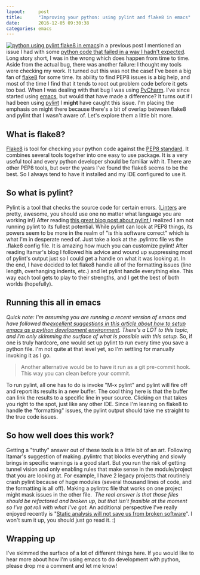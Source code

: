 ```yaml
---
layout:     post
title:      "Improving your python: using pylint and flake8 in emacs"
date:       2016-12-05 09:30:38
categories: emacs
---
```

[![python using pylint flake8 in emacs](https://ironboundsoftware.com/blog/wp-content/uploads/2016/12/Screenshot-from-2016-12-04-193943-420x512.png)](https://ironboundsoftware.com/blog/wp-content/uploads/2016/12/Screenshot-from-2016-12-04-193943.png)In a previous post I mentioned an issue I had with some [python code that failed in a way I hadn't expected](https://ironboundsoftware.com/blog/2016/11/07/on-moving-from-java-into-python/). Long story short, I was in the wrong which does happen from time to time. Aside from the actual bug, there was another failure: I thought my tools were checking my work. It turned out this was not the case! I've been a big fan of [flake8](http://pypi.python.org/pypi/flake8) for some time. Its ability to find PEP8 issues is a big help, and most of the time I find that it tends to root out problem code before it gets too bad. When I was dealing with that bug I was using [PyCharm](https://www.jetbrains.com/pycharm). I've since started using [emacs](https://www.gnu.org/software/emacs/), but would that have made a difference? It turns out if I had been using [pylint](https://pylint.readthedocs.io/en/latest/) I **might** have caught this issue. I'm placing the emphasis on might there because there's a bit of overlap between flake8 and pylint that I wasn't aware of. Let's explore them a little bit more.

## What is flake8?

[Flake8](http://flake8.pycqa.org/en/latest/index.html) is tool for checking your python code against the [PEP8 standard](https://www.python.org/dev/peps/pep-0008/). It combines several tools together into one easy to use package. It is a very useful tool and every python developer should be familiar with it. There are other PEP8 tools, but over the years I've found the flake8 seems to be the best. So I always tend to have it installed and my IDE configured to use it. 

## So what is pylint?

Pylint is a tool that checks the source code for certain errors. ([Linters](https://en.wikipedia.org/wiki/Lint_\(software\)) are pretty, awesome, you should use one no matter what language you are working in!) After reading [this great blog post about pylint ](https://codewithoutrules.com/2016/10/19/pylint/)I realized I am not running pylint to its fullest potential. While pylint can look at PEP8 things, its powers seem to be more in the realm of "is this software correct" which is what I'm in desperate need of. Just take a look at the .pylintrc file vs the .flake8 config file. It is amazing how much you can customize pylint! After reading Itamar's blog I followed his advice and wound up suppressing most of pylint's output just so I could get a handle on what it was looking at. In the end, I have decided to let flake8 handle all of the formatting issues (line length, overhanging indents, etc.) and let pylint handle everything else. This way each tool gets to play to their strengths, and I get the best of both worlds (hopefully). 

## Running this all in emacs

_Quick note: I'm assuming you are running a recent version of emacs and have followed the[excellent suggestions in this article about how to setup emacs as a python development environment](https://realpython.com/blog/python/emacs-the-best-python-editor/). There's a LOT to this topic, and I'm only skimming the surface of what is possible with this setup._ So, if one is truly hardcore, one would set up pylint to run every time you save a python file. I'm not quite at that level yet, so I'm settling for manually invoking it as I go. 

> Another alternative would be to have it run as a git pre-commit hook. This way you can clean before your commit.

To run pylint, all one has to do is invoke "M-x pylint" and pylint will fire off and report its results in a new buffer. The cool thing here is that the buffer can link the results to a specific line in your source. Clicking on that takes you right to the spot, just like any other IDE. Since I'm leaning on flake8 to handle the "formatting" issues, the pylint output should take me straight to the true code issues. 

## So how well does this work?

Getting a "truthy" answer out of these tools is a little bit of an art. Following Itamar's suggestion of making .pylintrc that blocks everything and slowly brings in specific warnings is a good start. But you run the risk of getting tunnel vision and only enabling rules that make sense in the module/project that you are looking at. For example, I have 2 legacy projects that routinely crash pylint because of huge modules (several thousand lines of code, and the formatting is all off). Making a pylintrc file that works on one project might mask issues in the other file.  _The real answer is that those files should be refactored and broken up, but that isn't feasible at the moment so I've got roll with what I've got._ An additional perspective I've really enjoyed recently is "[Static analysis will not save us from broken software](http://www.drmaciver.com/2016/10/static-typing-will-not-save-us-from-broken-software/)". I won't sum it up, you should just go read it. :) 

## Wrapping up

I've skimmed the surface of a lot of different things here. If you would like to hear more about how I'm using emacs to do development with python, please drop me a comment and let me know!
